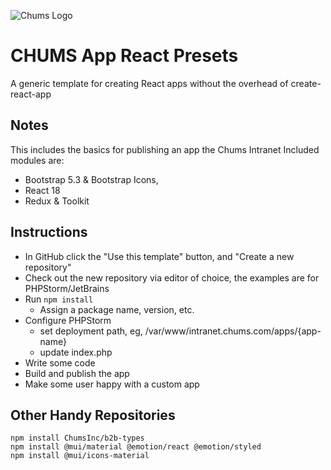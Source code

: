 ![Chums Logo](https://intranet.chums.com/images/chums/chums-badge-120x120.png)

# CHUMS App React Presets
A generic template for creating React apps without the overhead of create-react-app

## Notes
This includes the basics for publishing an app the Chums Intranet
Included modules are:
* Bootstrap 5.3 & Bootstrap Icons, 
* React 18
* Redux & Toolkit

## Instructions
* In GitHub click the "Use this template" button, and "Create a new repository"
* Check out the new repository via editor of choice, the examples are for PHPStorm/JetBrains
* Run ```npm install```
  * Assign a package name, version, etc.
* Configure PHPStorm
  * set deployment path, eg, /var/www/intranet.chums.com/apps/{app-name}
  * update index.php 
* Write some code
* Build and publish the app
* Make some user happy with a custom app

## Other Handy Repositories
```
npm install ChumsInc/b2b-types
npm install @mui/material @emotion/react @emotion/styled
npm install @mui/icons-material
```
